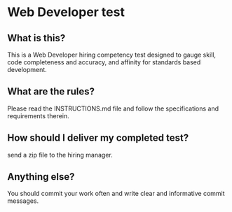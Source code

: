 Web Developer test
=============================================

What is this?
-------------

This is a Web Developer hiring competency test designed to gauge skill, code completeness and accuracy, and affinity for standards based development.

What are the rules?
-------------------

Please read the INSTRUCTIONS.md file and follow the specifications and requirements therein.

How should I deliver my completed test?
---------------------------------------
send a zip file to the hiring manager.

Anything else?
--------------

You should commit your work often and write clear and informative commit messages.
